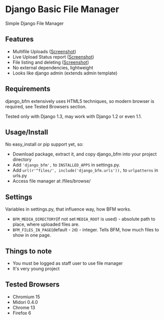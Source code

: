 Django Basic File Manager
=========================

Simple Django File Manager

Features
--------

* Multifile Uploads ([Screenshot](https://github.com/simukis/django-bfm/raw/master/screenshots/Open%20Files.png))
* Live Upload Status report ([Screenshot](https://github.com/simukis/django-bfm/raw/master/screenshots/Upload.gif))
* File listing and deleting ([Screenshot](https://github.com/simukis/django-bfm/raw/master/screenshots/Basic%20File%20Manager%20-%20Browse.png))
* No external dependencies, lightweight
* Looks like django admin (extends admin template)


Requirements
------------

django_bfm extensively uses HTML5 techniques, so modern browser is required, see Tested Browsers section.

Tested only with Django 1.3, may work with Django 1.2 or even 1.1.

Usage/Install
-------------

No easy_install or pip support yet, so:

* Download package, extract it, and copy django_bfm into your project directory
* Add `'django_bfm',` to `INSTALLED_APPS` in settings.py.
* Add `url(r'^files/', include('django_bfm.urls')),` to `urlpatterns` in urls.py
* Access file manager at /files/browse/

Settings
--------

Variables in settings.py, that influence way, how BFM works.

* `BFM_MEDIA_DIRECTORY`(if not set `MEDIA_ROOT` is used) - absolute path to place, where uploaded files are.
* `BFM_FILES_IN_PAGE`(default - `20`) - integer. Tells BFM, how much files to show in one page.

Things to note
--------------

* You must be logged as staff user to use file manager
* It's very young project

Tested Browsers
-------------------------------

* Chromium 15
* Midori 0.4.0
* Chrome 13
* Firefox 6
